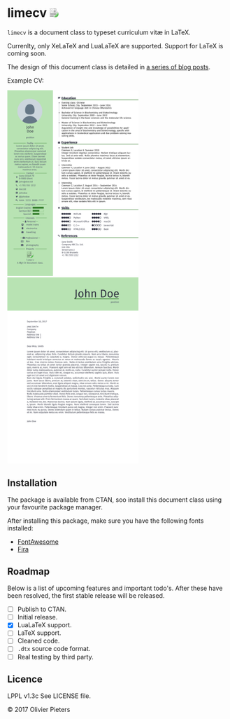 # limecv <img src="src/images/limecv-icon.png" alt="limecv project icon" width="20px"/>

`limecv` is a document class to typeset curriculum vitæ in LaTeX.

Currenlty, only XeLaTeX and LuaLaTeX are supported. Support for LaTeX is coming soon.

The design of this document class is detailed in [a series of blog posts][blog].  

Example CV:

<div>
    <img src="images/cv.png" alt-="CV example" width="300px"/>
    <img src="images/cover_letter.png" alt-="cover letter example" width="300px"/>
</div>

## Installation

The package is available from CTAN, soo install this document class using your favourite package manager. 

After installing this package, make sure you have the following fonts installed:

* [FontAwesome][FA]
* [Fira][fira]

## Roadmap

Below is a list of upcoming features and important todo's. After these have been resolved, the first stable release will be released.

- [ ] Publish to CTAN.
- [ ] Initial release.
- [x] LuaLaTeX support.
- [ ] LaTeX support.
- [ ] Cleaned code.
- [ ] `.dtx` source code format.
- [ ] Real testing by third party.

## Licence

LPPL v1.3c See LICENSE file.

© 2017 Olivier Pieters

[blog]: https://olivierpieters.be/blog/archive/tag/business-card
[FA]: http://fontawesome.io
[fira]: https://github.com/mozilla/Fira